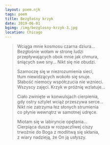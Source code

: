 ```yaml
---
layout: poem.njk
tags: poem
title: Bezgłośny krzyk
date: 2019-06-01
bgimg: /img/bezglosny-krzyk-3.jpg
location: Chicago
---
```


> Wciąga mnie kosmosu czarna dziura…  
> Bezgłośnie wołam w stronę ludzi  
> przepływających obok mnie jak chmura,  
> śniących swe sny… Nikt się nie obudzi.  
> 
> Szamoczę się w niezrozumienia sieci,  
> tłum niewidzących wokoło się snuje.  
> Słabość niemocy współczucia nie wznieci.  
> Wszyscy zajęci. Krzyk w próżnię wzlatuje…  
> 
> Ciało zwinięte w konwulsjach cierpienia,  
> gdy ostry sztylet wciąż przeszywa serce…  
> Nikt nie zatrzyma łez słonych strumienia  
> co płynie wewnątrz w samotnej udręce.  
> 
> Miotam się w labiryncie opętania…  
> Cierpiąca dusza w rozpaczliwej ciszy  
> trwożnie do Boga z modlitwą się skłania,  
> z wiary nadzieją, że On ją usłyszy.  
>  
